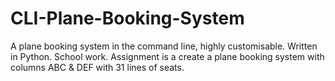 # CLI-Plane-Booking-System
A plane booking system in the command line, highly customisable. Written in Python. School work.
Assignment is a create a plane booking system with columns ABC & DEF with 31 lines of seats.

